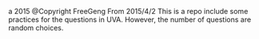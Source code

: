 a
2015 @Copyright FreeGeng
From 2015/4/2
This is a repo include some practices for the questions in UVA.
However, the number of questions are random choices. 
